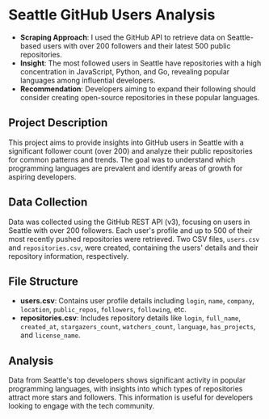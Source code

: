 # Seattle GitHub Users Analysis

- **Scraping Approach**: I used the GitHub API to retrieve data on Seattle-based users with over 200 followers and their latest 500 public repositories.
- **Insight**: The most followed users in Seattle have repositories with a high concentration in JavaScript, Python, and Go, revealing popular languages among influential developers.
- **Recommendation**: Developers aiming to expand their following should consider creating open-source repositories in these popular languages.

## Project Description

This project aims to provide insights into GitHub users in Seattle with a significant follower count (over 200) and analyze their public repositories for common patterns and trends. The goal was to understand which programming languages are prevalent and identify areas of growth for aspiring developers.

## Data Collection

Data was collected using the GitHub REST API (v3), focusing on users in Seattle with over 200 followers. Each user's profile and up to 500 of their most recently pushed repositories were retrieved. Two CSV files, `users.csv` and `repositories.csv`, were created, containing the users' details and their repository information, respectively.

## File Structure

- **users.csv**: Contains user profile details including `login`, `name`, `company`, `location`, `public_repos`, `followers`, `following`, etc.
- **repositories.csv**: Includes repository details like `login`, `full_name`, `created_at`, `stargazers_count`, `watchers_count`, `language`, `has_projects`, and `license_name`.

## Analysis

Data from Seattle's top developers shows significant activity in popular programming languages, with insights into which types of repositories attract more stars and followers. This information is useful for developers looking to engage with the tech community.
